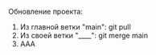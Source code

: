 Обновление проекта:
1. Из главной ветки "main":
        git pull
2. Из своей ветки "____":
        git merge main
3. AAA